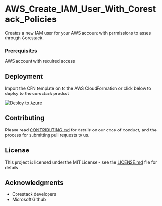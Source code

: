 
# AWS_Create_IAM_User_With_Corestack_Policies

Creates a new IAM user for your AWS account with permissions to asses through Corestack.

### Prerequisites

AWS account with required access

## Deployment

Import the CFN template on to the AWS CloudFormation or click below to deploy to the corestack product 

[![Deploy to Azure](https://docs.corestack.io/wp-content/uploads/2019/09/deploy-to-corestack.svg)](http://discover.corestack.io/heatstack/templates?repositories=github&external_redirect=true&name=AWS_Create_IAM_User_With_Corestack_Policies&url=https://raw.githubusercontent.com/corestacklabs/Templates/sandbox/cfn/AWS_Create_IAM_User_With_Corestack_Policies/AWS_Create_IAM_User_With_Corestack_Policies_content.json&engine=cfn&type[0]=Cloud&classification[0]=Provisioning&services[0]=AWS&scope=tenant#/private)

## Contributing

Please read [CONTRIBUTING.md](https://gist.github.com/karthick-kk/30e4fd3f279492b4f040d5cd569d21d0) for details on our code of conduct, and the process for submitting pull requests to us.

## License

This project is licensed under the MIT License - see the [LICENSE.md](LICENSE.md) file for details

## Acknowledgments

* Corestack developers
* Microsoft Github

